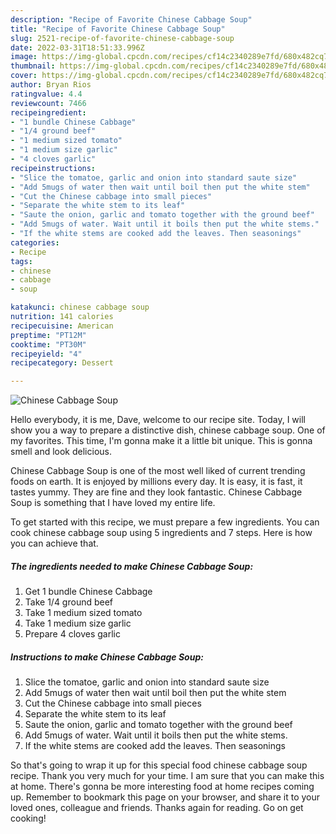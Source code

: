 ```yaml
---
description: "Recipe of Favorite Chinese Cabbage Soup"
title: "Recipe of Favorite Chinese Cabbage Soup"
slug: 2521-recipe-of-favorite-chinese-cabbage-soup
date: 2022-03-31T18:51:33.996Z
image: https://img-global.cpcdn.com/recipes/cf14c2340289e7fd/680x482cq70/chinese-cabbage-soup-recipe-main-photo.jpg
thumbnail: https://img-global.cpcdn.com/recipes/cf14c2340289e7fd/680x482cq70/chinese-cabbage-soup-recipe-main-photo.jpg
cover: https://img-global.cpcdn.com/recipes/cf14c2340289e7fd/680x482cq70/chinese-cabbage-soup-recipe-main-photo.jpg
author: Bryan Rios
ratingvalue: 4.4
reviewcount: 7466
recipeingredient:
- "1 bundle Chinese Cabbage"
- "1/4 ground beef"
- "1 medium sized tomato"
- "1 medium size garlic"
- "4 cloves garlic"
recipeinstructions:
- "Slice the tomatoe, garlic and onion into standard saute size"
- "Add 5mugs of water then wait until boil then put the white stem"
- "Cut the Chinese cabbage into small pieces"
- "Separate the white stem to its leaf"
- "Saute the onion, garlic and tomato together with the ground beef"
- "Add 5mugs of water. Wait until it boils then put the white stems."
- "If the white stems are cooked add the leaves. Then seasonings"
categories:
- Recipe
tags:
- chinese
- cabbage
- soup

katakunci: chinese cabbage soup 
nutrition: 141 calories
recipecuisine: American
preptime: "PT12M"
cooktime: "PT30M"
recipeyield: "4"
recipecategory: Dessert

---
```



![Chinese Cabbage Soup](https://img-global.cpcdn.com/recipes/cf14c2340289e7fd/680x482cq70/chinese-cabbage-soup-recipe-main-photo.jpg)

Hello everybody, it is me, Dave, welcome to our recipe site. Today, I will show you a way to prepare a distinctive dish, chinese cabbage soup. One of my favorites. This time, I'm gonna make it a little bit unique. This is gonna smell and look delicious.



Chinese Cabbage Soup is one of the most well liked of current trending foods on earth. It is enjoyed by millions every day. It is easy, it is fast, it tastes yummy. They are fine and they look fantastic. Chinese Cabbage Soup is something that I have loved my entire life.


To get started with this recipe, we must prepare a few ingredients. You can cook chinese cabbage soup using 5 ingredients and 7 steps. Here is how you can achieve that.

<!--inarticleads1-->

##### The ingredients needed to make Chinese Cabbage Soup:

1. Get 1 bundle Chinese Cabbage
1. Take 1/4 ground beef
1. Take 1 medium sized tomato
1. Take 1 medium size garlic
1. Prepare 4 cloves garlic




<!--inarticleads2-->

##### Instructions to make Chinese Cabbage Soup:

1. Slice the tomatoe, garlic and onion into standard saute size
1. Add 5mugs of water then wait until boil then put the white stem
1. Cut the Chinese cabbage into small pieces
1. Separate the white stem to its leaf
1. Saute the onion, garlic and tomato together with the ground beef
1. Add 5mugs of water. Wait until it boils then put the white stems.
1. If the white stems are cooked add the leaves. Then seasonings




So that's going to wrap it up for this special food chinese cabbage soup recipe. Thank you very much for your time. I am sure that you can make this at home. There's gonna be more interesting food at home recipes coming up. Remember to bookmark this page on your browser, and share it to your loved ones, colleague and friends. Thanks again for reading. Go on get cooking!
